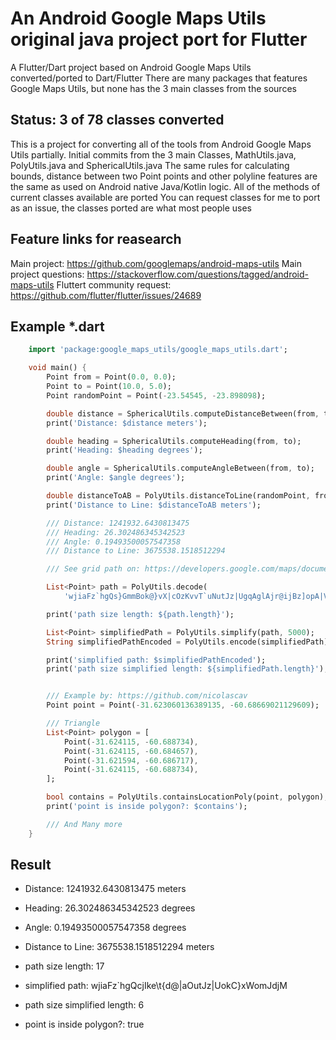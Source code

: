 # An Android Google Maps Utils original java project port for Flutter

A Flutter/Dart project based on Android Google Maps Utils converted/ported to Dart/Flutter
There are many packages that features Google Maps Utils, but none has the 3 main classes
from the sources

## Status: 3 of 78 classes converted

This is a project for converting all of the tools from Android Google Maps Utils partially.
Initial commits from the 3 main Classes, MathUtils.java, PolyUtils.java and SphericalUtils.java
The same rules for calculating bounds, distance between two Point points and other polyline features are the same as used on Android native Java/Kotlin logic.
All of the methods of current classes available are ported
You can request classes for me to port as an issue, the classes ported are what most people uses

## Feature links for reasearch

Main project: <https://github.com/googlemaps/android-maps-utils>
Main project questions: <https://stackoverflow.com/questions/tagged/android-maps-utils>
Fluttert community request: <https://github.com/flutter/flutter/issues/24689>

## Example *.dart

```dart
    import 'package:google_maps_utils/google_maps_utils.dart';

    void main() {
        Point from = Point(0.0, 0.0);
        Point to = Point(10.0, 5.0);
        Point randomPoint = Point(-23.54545, -23.898098);

        double distance = SphericalUtils.computeDistanceBetween(from, to);
        print('Distance: $distance meters');

        double heading = SphericalUtils.computeHeading(from, to);
        print('Heading: $heading degrees');

        double angle = SphericalUtils.computeAngleBetween(from, to);
        print('Angle: $angle degrees');

        double distanceToAB = PolyUtils.distanceToLine(randomPoint, from, to);
        print('Distance to Line: $distanceToAB meters');

        /// Distance: 1241932.6430813475
        /// Heading: 26.302486345342523
        /// Angle: 0.19493500057547358
        /// Distance to Line: 3675538.1518512294

        /// See grid path on: https://developers.google.com/maps/documentation/utilities/polylinealgorithm

        List<Point> path = PolyUtils.decode(
            'wjiaFz`hgQs}GmmBok@}vX|cOzKvvT`uNutJz|UgqAglAjr@ijBz]opA|Vor@}ViqEokCaiGu|@byAkjAvrMgjDj_A??ey@abD');

        print('path size length: ${path.length}');

        List<Point> simplifiedPath = PolyUtils.simplify(path, 5000);
        String simplifiedPathEncoded = PolyUtils.encode(simplifiedPath);

        print('simplified path: $simplifiedPathEncoded');
        print('path size simplified length: ${simplifiedPath.length}');


        /// Example by: https://github.com/nicolascav
        Point point = Point(-31.623060136389135, -60.68669021129609);

        /// Triangle
        List<Point> polygon = [
            Point(-31.624115, -60.688734),
            Point(-31.624115, -60.684657),
            Point(-31.621594, -60.686717),
            Point(-31.624115, -60.688734),
        ];

        bool contains = PolyUtils.containsLocationPoly(point, polygon);
        print('point is inside polygon?: $contains');

        /// And Many more
    }
````

## Result

- Distance: 1241932.6430813475 meters

- Heading: 26.302486345342523 degrees

- Angle: 0.19493500057547358 degrees

- Distance to Line: 3675538.1518512294 meters

- path size length: 17

- simplified path: wjiaFz`hgQcjIke\t{d@|aOutJz|UokC}xWomJdjM

- path size simplified length: 6

- point is inside polygon?: true
